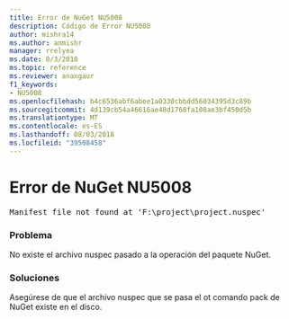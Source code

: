 ```yaml
---
title: Error de NuGet NU5008
description: Código de Error NU5008
author: mishra14
ms.author: anmishr
manager: rrelyea
ms.date: 8/3/2018
ms.topic: reference
ms.reviewer: anangaur
f1_keywords:
- NU5008
ms.openlocfilehash: b4c6536abf6abee1a0330cbbdd56034395d3c89b
ms.sourcegitcommit: 4d139cb54a46616ae48d1768fa108ae3bf450d5b
ms.translationtype: MT
ms.contentlocale: es-ES
ms.lasthandoff: 08/03/2018
ms.locfileid: "39508458"
---
```

# <a name="nuget-error-nu5008"></a>Error de NuGet NU5008
<pre>Manifest file not found at 'F:\project\project.nuspec'</pre>

### <a name="issue"></a>Problema

No existe el archivo nuspec pasado a la operación del paquete NuGet.


### <a name="solution"></a>Soluciones

Asegúrese de que el archivo nuspec que se pasa el ot comando pack de NuGet existe en el disco.

